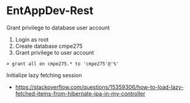 # EntAppDev-Rest

Grant privilege to database user account
1. Login as root
2. Create database cmpe275
3. Grant privilege to user account
````
> grant all on cmpe275.* to 'cmpe275'@'%'
```` 

Initialize lazy fetching session
* https://stackoverflow.com/questions/15359306/how-to-load-lazy-fetched-items-from-hibernate-jpa-in-my-controller